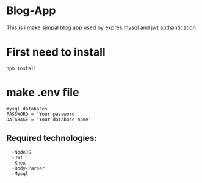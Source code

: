 # Blog-App
This is i make simpal blog app used by expres,mysql and jwt authantication

# First need to install 
    npm install

# make .env file
    mysql databases 
    PASSWORD = 'Your password'
    DATABASE = 'Your database name'

## Required technologies:

      -NodeJS
      -JWT
      -Knex
      -Body-Parser
      -Mysql